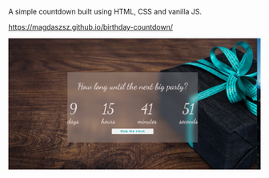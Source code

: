A simple countdown built using HTML, CSS and vanilla JS.

https://magdaszsz.github.io/birthday-countdown/

![](images/countdown.png)
